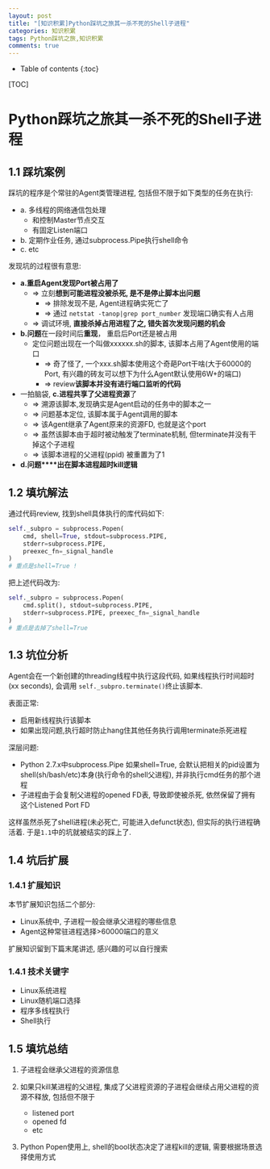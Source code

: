 ```yaml
---
layout: post
title: "[知识积累]Python踩坑之旅其一杀不死的Shell子进程"
categories: 知识积累
tags: Python踩坑之旅,知识积累
comments: true
---
```


* Table of contents
{:toc}

[TOC]
  
# Python踩坑之旅其一杀不死的Shell子进程

## 1.1 踩坑案例

踩坑的程序是个常驻的Agent类管理进程, 包括但不限于如下类型的任务在执行:

- a. 多线程的网络通信包处理
  - 和控制Master节点交互
  - 有固定Listen端口
- b. 定期作业任务, 通过subprocess.Pipe执行shell命令
- c. etc

发现坑的过程很有意思:

- **a.重启Agent发现Port被占用了**
  - => 立刻**想到可能进程没被杀死, 是不是停止脚本出问题**
    - => 排除发现不是, Agent进程确实死亡了
    - => 通过 `netstat -tanop|grep port_number` 发现端口确实有人占用
  - => 调试环境, **直接杀掉占用进程了之, 错失首次发现问题的机会**
- **b.问题**在一段时间后**重现**， 重启后Port还是被占用
  - 定位问题出现在一个叫做xxxxxx.sh的脚本, 该脚本占用了Agent使用的端口
    - => 奇了怪了, 一个xxx.sh脚本使用这个奇葩Port干啥(大于60000的Port, 有兴趣的砖友可以想下为什么Agent默认使用6W+的端口)
    - => review**该脚本并没有进行端口监听的代码**
- 一拍脑袋, **c.进程共享了父进程资源**了
  - => 溯源该脚本,发现确实是Agent启动的任务中的脚本之一
  - => 问题基本定位, 该脚本属于Agent调用的脚本
  - => 该Agent继承了Agent原来的资源FD, 也就是这个port
  - => 虽然该脚本由于超时被动触发了terminate机制, 但terminate并没有干掉这个子进程
  - => 该脚本进程的父进程(ppid) 被重置为了1
- **d.问题****出在脚本进程超时kill逻辑**

## 1.2 填坑解法

通过代码review, 找到shell具体执行的库代码如下:

```python
self._subpro = subprocess.Popen(
    cmd, shell=True, stdout=subprocess.PIPE,
    stderr=subprocess.PIPE,
    preexec_fn=_signal_handle
)
# 重点是shell=True !
```

把上述代码改为:

```python
self._subpro = subprocess.Popen(
    cmd.split(), stdout=subprocess.PIPE,
    stderr=subprocess.PIPE, preexec_fn=_signal_handle
)
# 重点是去掉了shell=True
```

## 1.3 坑位分析

Agent会在一个新创建的threading线程中执行这段代码, 如果线程执行时间超时(xx seconds), 会调用 ```self._subpro.terminate()```终止该脚本.

表面正常:

- 启用新线程执行该脚本
- 如果出现问题,执行超时防止hang住其他任务执行调用terminate杀死进程

深层问题:

- Python 2.7.x中subprocess.Pipe 如果shell=True, 会默认把相关的pid设置为shell(sh/bash/etc)本身(执行命令的shell父进程), 并非执行cmd任务的那个进程
- 子进程由于会复制父进程的opened FD表, 导致即使被杀死, 依然保留了拥有这个Listened Port FD

这样虽然杀死了shell进程(未必死亡, 可能进入defunct状态), 但实际的执行进程确活着. 于是`1.1`中的坑就被结实的踩上了.

## 1.4 坑后扩展

### 1.4.1 扩展知识

本节扩展知识包括二个部分:

- Linux系统中, 子进程一般会继承父进程的哪些信息
- Agent这种常驻进程选择>60000端口的意义

扩展知识留到下篇末尾讲述, 感兴趣的可以自行搜索

### 1.4.1 技术关键字

- Linux系统进程
- Linux随机端口选择
- 程序多线程执行
- Shell执行

## 1.5 填坑总结

1. 子进程会继承父进程的资源信息
2. 如果只kill某进程的父进程, 集成了父进程资源的子进程会继续占用父进程的资源不释放, 包括但不限于

    - listened port
    - opened fd
    - etc
  
3. Python Popen使用上, shell的bool状态决定了进程kill的逻辑, 需要根据场景选择使用方式